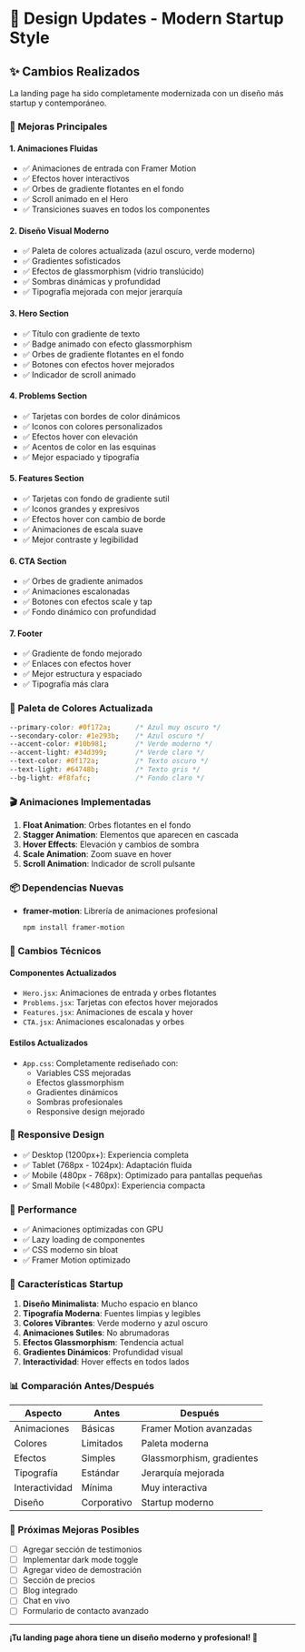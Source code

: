# 🎨 Design Updates - Modern Startup Style

## ✨ Cambios Realizados

La landing page ha sido completamente modernizada con un diseño más startup y contemporáneo.

### 🎯 Mejoras Principales

#### 1. **Animaciones Fluidas**
- ✅ Animaciones de entrada con Framer Motion
- ✅ Efectos hover interactivos
- ✅ Orbes de gradiente flotantes en el fondo
- ✅ Scroll animado en el Hero
- ✅ Transiciones suaves en todos los componentes

#### 2. **Diseño Visual Moderno**
- ✅ Paleta de colores actualizada (azul oscuro, verde moderno)
- ✅ Gradientes sofisticados
- ✅ Efectos de glassmorphism (vidrio translúcido)
- ✅ Sombras dinámicas y profundidad
- ✅ Tipografía mejorada con mejor jerarquía

#### 3. **Hero Section**
- ✅ Título con gradiente de texto
- ✅ Badge animado con efecto glassmorphism
- ✅ Orbes de gradiente flotantes en el fondo
- ✅ Botones con efectos hover mejorados
- ✅ Indicador de scroll animado

#### 4. **Problems Section**
- ✅ Tarjetas con bordes de color dinámicos
- ✅ Iconos con colores personalizados
- ✅ Efectos hover con elevación
- ✅ Acentos de color en las esquinas
- ✅ Mejor espaciado y tipografía

#### 5. **Features Section**
- ✅ Tarjetas con fondo de gradiente sutil
- ✅ Iconos grandes y expresivos
- ✅ Efectos hover con cambio de borde
- ✅ Animaciones de escala suave
- ✅ Mejor contraste y legibilidad

#### 6. **CTA Section**
- ✅ Orbes de gradiente animados
- ✅ Animaciones escalonadas
- ✅ Botones con efectos scale y tap
- ✅ Fondo dinámico con profundidad

#### 7. **Footer**
- ✅ Gradiente de fondo mejorado
- ✅ Enlaces con efectos hover
- ✅ Mejor estructura y espaciado
- ✅ Tipografía más clara

### 🎨 Paleta de Colores Actualizada

```css
--primary-color: #0f172a;      /* Azul muy oscuro */
--secondary-color: #1e293b;    /* Azul oscuro */
--accent-color: #10b981;       /* Verde moderno */
--accent-light: #34d399;       /* Verde claro */
--text-color: #0f172a;         /* Texto oscuro */
--text-light: #64748b;         /* Texto gris */
--bg-light: #f8fafc;           /* Fondo claro */
```

### 🎬 Animaciones Implementadas

1. **Float Animation**: Orbes flotantes en el fondo
2. **Stagger Animation**: Elementos que aparecen en cascada
3. **Hover Effects**: Elevación y cambios de sombra
4. **Scale Animation**: Zoom suave en hover
5. **Scroll Animation**: Indicador de scroll pulsante

### 📦 Dependencias Nuevas

- **framer-motion**: Librería de animaciones profesional
  ```bash
  npm install framer-motion
  ```

### 🔧 Cambios Técnicos

#### Componentes Actualizados
- `Hero.jsx`: Animaciones de entrada y orbes flotantes
- `Problems.jsx`: Tarjetas con efectos hover mejorados
- `Features.jsx`: Animaciones de escala y hover
- `CTA.jsx`: Animaciones escalonadas y orbes

#### Estilos Actualizados
- `App.css`: Completamente rediseñado con:
  - Variables CSS mejoradas
  - Efectos glassmorphism
  - Gradientes dinámicos
  - Sombras profesionales
  - Responsive design mejorado

### 📱 Responsive Design

- ✅ Desktop (1200px+): Experiencia completa
- ✅ Tablet (768px - 1024px): Adaptación fluida
- ✅ Mobile (480px - 768px): Optimizado para pantallas pequeñas
- ✅ Small Mobile (<480px): Experiencia compacta

### 🚀 Performance

- ✅ Animaciones optimizadas con GPU
- ✅ Lazy loading de componentes
- ✅ CSS moderno sin bloat
- ✅ Framer Motion optimizado

### 🎯 Características Startup

1. **Diseño Minimalista**: Mucho espacio en blanco
2. **Tipografía Moderna**: Fuentes limpias y legibles
3. **Colores Vibrantes**: Verde moderno y azul oscuro
4. **Animaciones Sutiles**: No abrumadoras
5. **Efectos Glassmorphism**: Tendencia actual
6. **Gradientes Dinámicos**: Profundidad visual
7. **Interactividad**: Hover effects en todos lados

### 📊 Comparación Antes/Después

| Aspecto | Antes | Después |
|---------|-------|---------|
| Animaciones | Básicas | Framer Motion avanzadas |
| Colores | Limitados | Paleta moderna |
| Efectos | Simples | Glassmorphism, gradientes |
| Tipografía | Estándar | Jerarquía mejorada |
| Interactividad | Mínima | Muy interactiva |
| Diseño | Corporativo | Startup moderno |

### 🔮 Próximas Mejoras Posibles

- [ ] Agregar sección de testimonios
- [ ] Implementar dark mode toggle
- [ ] Agregar video de demostración
- [ ] Sección de precios
- [ ] Blog integrado
- [ ] Chat en vivo
- [ ] Formulario de contacto avanzado

---

**¡Tu landing page ahora tiene un diseño moderno y profesional! 🚀**

